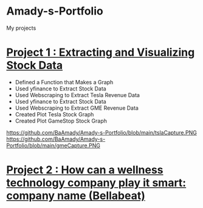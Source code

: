 # Amady-s-Portfolio
My projects
# [Project 1 : Extracting and Visualizing Stock Data](https://dataplatform.cloud.ibm.com/analytics/notebooks/v2/8f45bf7c-b0e9-4192-a7c7-9b18b1767ce7/view?access_token=b92dee4d751e645464ac3b1b86b21cb5ae3595b3a912207551eb1a7757119f52)
* Defined a Function that Makes a Graph
* Used yfinance to Extract Stock Data
* Used Webscraping to Extract Tesla Revenue Data
* Used yfinance to Extract Stock Data
* Used Webscraping to Extract GME Revenue Data
* Created Plot Tesla Stock Graph
* Created Plot GameStop Stock Graph

https://github.com/BaAmady/Amady-s-Portfolio/blob/main/tslaCapture.PNG
https://github.com/BaAmady/Amady-s-Portfolio/blob/main/gmeCapture.PNG


# [Project 2 : How can a wellness technology company play it smart: company name (Bellabeat)](https://www.kaggle.com/arashnic/fitbit)
